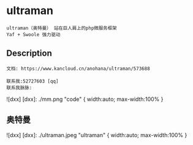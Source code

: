 
# ultraman

    ultraman（奥特曼） 站在巨人肩上的php微服务框架
    Yaf + Swoole 强力驱动
    
## Description

    文档: https://www.kancloud.cn/anohana/ultraman/573688
    
    联系我:52727603 [qq]
    联系我脉脉:
       
   ![dxx] 
   [dxx]: ./mm.png "code" { width:auto; max-width:100% } 
      
    
## 奥特曼
   
   ![dxx] 
   [dxx]: ./ultraman.jpeg "ultraman" { width:auto; max-width:100% } 
    